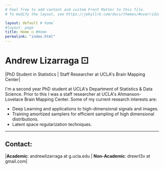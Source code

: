 ```yaml
---
# Feel free to add content and custom Front Matter to this file.
# To modify the layout, see https://jekyllrb.com/docs/themes/#overriding-theme-defaults

layout: default # home`
#layout: page
title: Home ⚀ #Home
permalink: "index.html"
---
```


# Andrew Lizarraga ⚀

|PhD Student in Statistics | Staff Researcher at UCLA's Brain Mapping Center|

I'm a second year PhD student at UCLA's Department of Statistics & Data Science. 
Prior to this I was a staff researcher at UCLA's Ahmanson-Lovelace Brain Mapping Center.
Some of my current research interests are:

* Deep Learning and applications to high-dimensional signals and images.
* Training amortized samplers for efficient sampling of high dimensional distributions.
* Latent space regularization techniques.

---
## Contact:

|**Academic**: andrewlizarraga at g.ucla.edu | **Non-Academic**: drewrl3v at gmail.com|